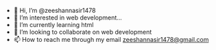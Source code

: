- 👋 Hi, I’m @zeeshannasir1478
- 👀 I’m interested in web development...
- 🌱 I’m currently learning html
- 💞️ I’m looking to collaborate on web development
- 📫 How to reach me through my email zeeshannasir1478@gmail.com

<!---
zeeshannasir1478/zeeshannasir1478 is a ✨ special ✨ repository because its `README.md` (this file) appears on your GitHub profile.
You can click the Preview link to take a look at your changes.
--->
